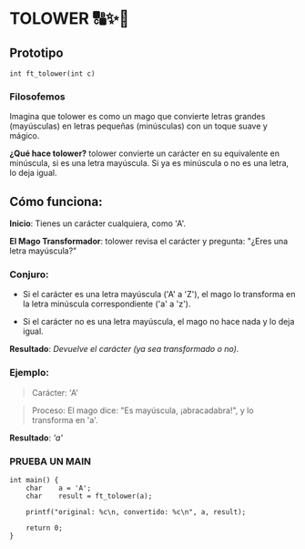 # TOLOWER 🔠✨🔡
## Prototipo
``` int	ft_tolower(int c) ```

### Filosofemos
Imagina que tolower es como un mago que convierte letras grandes (mayúsculas) en letras pequeñas (minúsculas) con un toque suave y mágico.

**¿Qué hace tolower?**
tolower convierte un carácter en su equivalente en minúscula, si es una letra mayúscula. Si ya es minúscula o no es una letra, lo deja igual.

## Cómo funciona:
**Inicio**: Tienes un carácter cualquiera, como 'A'.

**El Mago Transformador**: tolower revisa el carácter y pregunta: "¿Eres una letra mayúscula?"

### Conjuro:

- Si el carácter es una letra mayúscula ('A' a 'Z'), el mago lo transforma en la letra minúscula correspondiente ('a' a 'z').

- Si el carácter no es una letra mayúscula, el mago no hace nada y lo deja igual.

**Resultado**: *Devuelve el carácter (ya sea transformado o no).*

### Ejemplo:
>Carácter: 'A'

>Proceso: El mago dice: "Es mayúscula, ¡abracadabra!", y lo transforma en 'a'.

**Resultado**: *'a'*

### PRUEBA UN MAIN
```
int main() {
	char	a = 'A';
	char	result = ft_tolower(a);

	printf("original: %c\n, convertido: %c\n", a, result);
	
	return 0;
}
```
